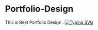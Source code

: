 # Portfolio-Design
 This is Best Portfolio Design .
<a href="https://git.io/typing-svg"><img src="https://readme-typing-svg.demolab.com?font=Fira+Code&pause=1000&width=435&lines=MR+AJay+Bhosale+Contact+ for+more+such" alt="Typing SVG" /></a>
